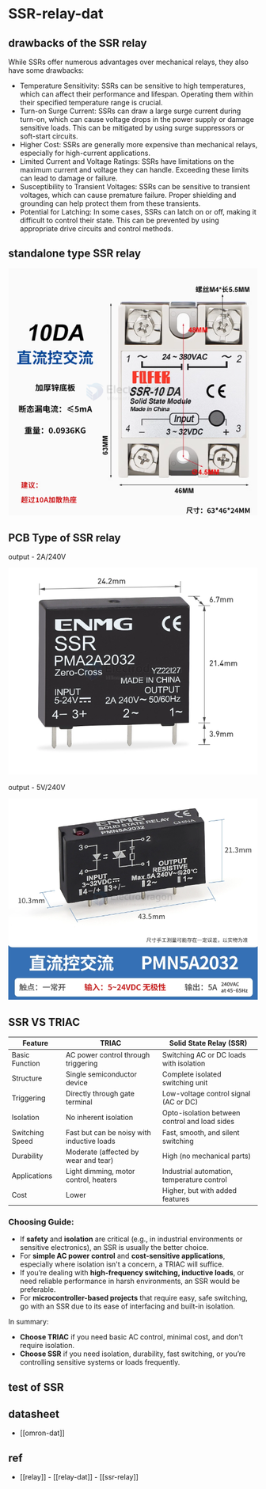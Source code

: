 
# SSR-relay-dat



## drawbacks of the SSR relay 

While SSRs offer numerous advantages over mechanical relays, they also have some drawbacks:

- Temperature Sensitivity: SSRs can be sensitive to high temperatures, which can affect their performance and lifespan. Operating them within their specified temperature range is crucial.
- Turn-on Surge Current: SSRs can draw a large surge current during turn-on, which can cause voltage drops in the power supply or damage sensitive loads. This can be mitigated by using surge suppressors or soft-start circuits.
- Higher Cost: SSRs are generally more expensive than mechanical relays, especially for high-current applications.
- Limited Current and Voltage Ratings: SSRs have limitations on the maximum current and voltage they can handle. Exceeding these limits can lead to damage or failure.
- Susceptibility to Transient Voltages: SSRs can be sensitive to transient voltages, which can cause premature failure. Proper shielding and grounding can help protect them from these transients.
- Potential for Latching: In some cases, SSRs can latch on or off, making it difficult to control their state. This can be prevented by using appropriate drive circuits and control methods.



## standalone type SSR relay 

![](2024-09-13-14-54-46.png)




## PCB Type of SSR relay 

output - 2A/240V

![](2024-09-14-19-36-02.png)

output - 5V/240V

![](2024-09-14-19-36-49.png)


## SSR VS TRIAC 

| Feature         | TRIAC                                      | Solid State Relay (SSR)                       |
| --------------- | ------------------------------------------ | --------------------------------------------- |
| Basic Function  | AC power control through triggering        | Switching AC or DC loads with isolation       |
| Structure       | Single semiconductor device                | Complete isolated switching unit              |
| Triggering      | Directly through gate terminal             | Low-voltage control signal (AC or DC)         |
| Isolation       | No inherent isolation                      | Opto-isolation between control and load sides |
| Switching Speed | Fast but can be noisy with inductive loads | Fast, smooth, and silent switching            |
| Durability      | Moderate (affected by wear and tear)       | High (no mechanical parts)                    |
| Applications    | Light dimming, motor control, heaters      | Industrial automation, temperature control    |
| Cost            | Lower                                      | Higher, but with added features               |


### Choosing Guide:

- If **safety** and **isolation** are critical (e.g., in industrial environments or sensitive electronics), an SSR is usually the better choice.
- For **simple AC power control** and **cost-sensitive applications**, especially where isolation isn't a concern, a TRIAC will suffice.
- If you’re dealing with **high-frequency switching, inductive loads**, or need reliable performance in harsh environments, an SSR would be preferable.
- For **microcontroller-based projects** that require easy, safe switching, go with an SSR due to its ease of interfacing and built-in isolation.


In summary:

- **Choose TRIAC** if you need basic AC control, minimal cost, and don't require isolation.
- **Choose SSR** if you need isolation, durability, fast switching, or you’re controlling sensitive systems or loads frequently.

## test of SSR



## datasheet 

- [[omron-dat]]


## ref 

- [[relay]] - [[relay-dat]] - [[ssr-relay]]
